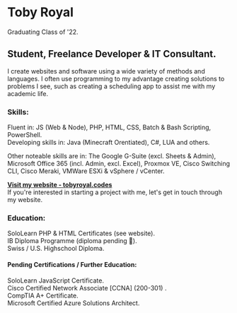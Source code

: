 # Toby Royal
Graduating Class of '22.

## Student, Freelance Developer & IT Consultant.
I create websites and software using a wide variety of methods and languages. I often use programming to my advantage creating solutions to problems I see, such as creating a scheduling app to assist me with my academic life.

### Skills:
Fluent in: JS (Web & Node), PHP, HTML, CSS, Batch & Bash Scripting, PowerShell. <br />
Developing skills in: Java (Minecraft Orentiated), C#, LUA and others.

Other noteable skills are in: The Google G-Suite (excl. Sheets & Admin), Microsoft Office 365 (incl. Admin, excl. Excel), Proxmox VE, Cisco Switching CLI, Cisco Meraki, VMWare ESXi & vSphere / vCenter.

**[Visit my website - tobyroyal.codes](https://tobyroyal.codes/)**<br />
If you're interested in starting a project with me, let's get in touch through my website.

### Education:
SoloLearn PHP & HTML Certificates (see website).<br />
IB Diploma Programme (diploma pending 👀).<br />
Swiss / U.S. Highschool Diploma.<br />

#### Pending Certifications / Further Education:
SoloLearn JavaScript Certificate.<br />
Cisco Certified Network Associate [CCNA] (200-301) .<br />
CompTIA A+ Certificate.<br />
Microsoft Certified Azure Solutions Architect.
